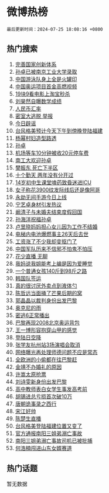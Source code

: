 # 微博热榜

`最后更新时间：2024-07-25 18:08:16 +0800`

## 热门搜索

1. [完善国家创新体系](https://m.weibo.cn/search?containerid=100103type%3D1%26t%3D10%26q%3D%23%E5%AE%8C%E5%96%84%E5%9B%BD%E5%AE%B6%E5%88%9B%E6%96%B0%E4%BD%93%E7%B3%BB%23&stream_entry_id=51&isnewpage=1&extparam=seat%3D1%26q%3D%2523%25E5%25AE%258C%25E5%2596%2584%25E5%259B%25BD%25E5%25AE%25B6%25E5%2588%259B%25E6%2596%25B0%25E4%25BD%2593%25E7%25B3%25BB%2523%26filter_type%3Drealtimehot%26dgr%3D0%26pos%3D0%26stream_entry_id%3D51%26c_type%3D51%26cate%3D10103%26display_time%3D1721902094%26pre_seqid%3D1721902094957016062159)
1. [孙卓已被南京工业大学录取](https://m.weibo.cn/search?containerid=100103type%3D1%26t%3D10%26q%3D%23%E5%AD%99%E5%8D%93%E5%B7%B2%E8%A2%AB%E5%8D%97%E4%BA%AC%E5%B7%A5%E4%B8%9A%E5%A4%A7%E5%AD%A6%E5%BD%95%E5%8F%96%23&stream_entry_id=31&isnewpage=1&extparam=seat%3D1%26flag%3D2%26filter_type%3Drealtimehot%26c_type%3D31%26lcate%3D5001%26band_rank%3D1%26realpos%3D1%26dgr%3D0%26pos%3D0%26stream_entry_id%3D31%26cate%3D5001%26q%3D%2523%25E5%25AD%2599%25E5%258D%2593%25E5%25B7%25B2%25E8%25A2%25AB%25E5%258D%2597%25E4%25BA%25AC%25E5%25B7%25A5%25E4%25B8%259A%25E5%25A4%25A7%25E5%25AD%25A6%25E5%25BD%2595%25E5%258F%2596%2523%26display_time%3D1721902094%26pre_seqid%3D1721902094957016062159)
1. [中国游泳队身上全是火罐印](https://m.weibo.cn/search?containerid=100103type%3D1%26t%3D10%26q%3D%23%E4%B8%AD%E5%9B%BD%E6%B8%B8%E6%B3%B3%E9%98%9F%E8%BA%AB%E4%B8%8A%E5%85%A8%E6%98%AF%E7%81%AB%E7%BD%90%E5%8D%B0%23&stream_entry_id=31&isnewpage=1&extparam=seat%3D1%26flag%3D0%26filter_type%3Drealtimehot%26c_type%3D31%26lcate%3D5001%26band_rank%3D2%26realpos%3D2%26dgr%3D0%26pos%3D1%26stream_entry_id%3D31%26cate%3D5001%26q%3D%2523%25E4%25B8%25AD%25E5%259B%25BD%25E6%25B8%25B8%25E6%25B3%25B3%25E9%2598%259F%25E8%25BA%25AB%25E4%25B8%258A%25E5%2585%25A8%25E6%2598%25AF%25E7%2581%25AB%25E7%25BD%2590%25E5%258D%25B0%2523%26display_time%3D1721902094%26pre_seqid%3D1721902094957016062159)
1. [中国奥运项目首金高燃视频](https://m.weibo.cn/search?containerid=100103type%3D1%26t%3D10%26q%3D%23%E4%B8%AD%E5%9B%BD%E5%A5%A5%E8%BF%90%E9%A1%B9%E7%9B%AE%E9%A6%96%E9%87%91%E9%AB%98%E7%87%83%E8%A7%86%E9%A2%91%23&stream_entry_id=31&isnewpage=1&extparam=seat%3D1%26flag%3D1%26filter_type%3Drealtimehot%26c_type%3D31%26lcate%3D5001%26band_rank%3D3%26realpos%3D3%26dgr%3D0%26pos%3D2%26stream_entry_id%3D31%26cate%3D5001%26q%3D%2523%25E4%25B8%25AD%25E5%259B%25BD%25E5%25A5%25A5%25E8%25BF%2590%25E9%25A1%25B9%25E7%259B%25AE%25E9%25A6%2596%25E9%2587%2591%25E9%25AB%2598%25E7%2587%2583%25E8%25A7%2586%25E9%25A2%2591%2523%26display_time%3D1721902094%26pre_seqid%3D1721902094957016062159)
1. [19块9看电影上淘宝秒杀](https://m.weibo.cn/search?containerid=100103type%3D1%26t%3D10%26q%3D%2319%E5%9D%979%E7%9C%8B%E7%94%B5%E5%BD%B1%E4%B8%8A%E6%B7%98%E5%AE%9D%E7%A7%92%E6%9D%80%23&stream_entry_id=31&isnewpage=1&extparam=seat%3D1%26topic_ad%3D1%26filter_type%3Drealtimehot%26c_type%3D31%26adid%3D247021%26lcate%3D5001%26q%3D%252319%25E5%259D%25979%25E7%259C%258B%25E7%2594%25B5%25E5%25BD%25B1%25E4%25B8%258A%25E6%25B7%2598%25E5%25AE%259D%25E7%25A7%2592%25E6%259D%2580%2523%26pos%3D3%26dgr%3D0%26is_ad_pos%3D1%26stream_entry_id%3D31%26cate%3D5001%26band_rank%3D4%26display_time%3D1721902094%26pre_seqid%3D1721902094957016062159)
1. [刘昊然自曝数学成绩](https://m.weibo.cn/search?containerid=100103type%3D1%26t%3D10%26q%3D%23%E5%88%98%E6%98%8A%E7%84%B6%E8%87%AA%E6%9B%9D%E6%95%B0%E5%AD%A6%E6%88%90%E7%BB%A9%23&stream_entry_id=31&isnewpage=1&extparam=seat%3D1%26flag%3D1%26filter_type%3Drealtimehot%26c_type%3D31%26lcate%3D5001%26band_rank%3D4%26realpos%3D4%26dgr%3D0%26pos%3D4%26stream_entry_id%3D31%26cate%3D5001%26q%3D%2523%25E5%2588%2598%25E6%2598%258A%25E7%2584%25B6%25E8%2587%25AA%25E6%259B%259D%25E6%2595%25B0%25E5%25AD%25A6%25E6%2588%2590%25E7%25BB%25A9%2523%26display_time%3D1721902094%26pre_seqid%3D1721902094957016062159)
1. [人民币汇率](https://m.weibo.cn/search?containerid=100103type%3D1%26t%3D10%26q%3D%E4%BA%BA%E6%B0%91%E5%B8%81%E6%B1%87%E7%8E%87&stream_entry_id=31&isnewpage=1&extparam=seat%3D1%26flag%3D1%26filter_type%3Drealtimehot%26c_type%3D31%26lcate%3D5001%26band_rank%3D5%26realpos%3D5%26dgr%3D0%26pos%3D5%26stream_entry_id%3D31%26cate%3D5001%26q%3D%25E4%25BA%25BA%25E6%25B0%2591%25E5%25B8%2581%25E6%25B1%2587%25E7%258E%2587%26display_time%3D1721902094%26pre_seqid%3D1721902094957016062159)
1. [密室大逃脱 举报](https://m.weibo.cn/search?containerid=100103type%3D1%26t%3D10%26q%3D%E5%AF%86%E5%AE%A4%E5%A4%A7%E9%80%83%E8%84%B1+%E4%B8%BE%E6%8A%A5&stream_entry_id=31&isnewpage=1&extparam=seat%3D1%26flag%3D2%26filter_type%3Drealtimehot%26c_type%3D31%26lcate%3D5001%26band_rank%3D6%26realpos%3D6%26dgr%3D0%26pos%3D6%26stream_entry_id%3D31%26cate%3D5001%26q%3D%25E5%25AF%2586%25E5%25AE%25A4%25E5%25A4%25A7%25E9%2580%2583%25E8%2584%25B1%2520%25E4%25B8%25BE%25E6%258A%25A5%26display_time%3D1721902094%26pre_seqid%3D1721902094957016062159)
1. [今日辟谣](https://m.weibo.cn/search?containerid=100103type%3D1%26t%3D10%26q%3D%23%E4%BB%8A%E6%97%A5%E8%BE%9F%E8%B0%A3%23&stream_entry_id=31&isnewpage=1&extparam=seat%3D1%26filter_type%3Drealtimehot%26c_type%3D31%26adid%3D246707%26lcate%3D5001%26cate%3D5001%26pos%3D7%26dgr%3D0%26is_ad_pos%3D1%26stream_entry_id%3D31%26q%3D%2523%25E4%25BB%258A%25E6%2597%25A5%25E8%25BE%259F%25E8%25B0%25A3%2523%26band_rank%3D7%26display_time%3D1721902094%26pre_seqid%3D1721902094957016062159)
1. [台风格美预计今天下午到傍晚登陆福建](https://m.weibo.cn/search?containerid=100103type%3D1%26t%3D10%26q%3D%23%E5%8F%B0%E9%A3%8E%E6%A0%BC%E7%BE%8E%E9%A2%84%E8%AE%A1%E4%BB%8A%E5%A4%A9%E4%B8%8B%E5%8D%88%E5%88%B0%E5%82%8D%E6%99%9A%E7%99%BB%E9%99%86%E7%A6%8F%E5%BB%BA%23&stream_entry_id=31&isnewpage=1&extparam=seat%3D1%26flag%3D0%26filter_type%3Drealtimehot%26c_type%3D31%26lcate%3D5001%26band_rank%3D7%26realpos%3D7%26dgr%3D0%26pos%3D8%26stream_entry_id%3D31%26cate%3D5001%26q%3D%2523%25E5%258F%25B0%25E9%25A3%258E%25E6%25A0%25BC%25E7%25BE%258E%25E9%25A2%2584%25E8%25AE%25A1%25E4%25BB%258A%25E5%25A4%25A9%25E4%25B8%258B%25E5%258D%2588%25E5%2588%25B0%25E5%2582%258D%25E6%2599%259A%25E7%2599%25BB%25E9%2599%2586%25E7%25A6%258F%25E5%25BB%25BA%2523%26display_time%3D1721902094%26pre_seqid%3D1721902094957016062159)
1. [杨幂村妇造型路透](https://m.weibo.cn/search?containerid=100103type%3D1%26t%3D10%26q%3D%23%E6%9D%A8%E5%B9%82%E6%9D%91%E5%A6%87%E9%80%A0%E5%9E%8B%E8%B7%AF%E9%80%8F%23&stream_entry_id=31&isnewpage=1&extparam=seat%3D1%26flag%3D2%26filter_type%3Drealtimehot%26c_type%3D31%26lcate%3D5001%26band_rank%3D8%26realpos%3D8%26dgr%3D0%26pos%3D9%26stream_entry_id%3D31%26cate%3D5001%26q%3D%2523%25E6%259D%25A8%25E5%25B9%2582%25E6%259D%2591%25E5%25A6%2587%25E9%2580%25A0%25E5%259E%258B%25E8%25B7%25AF%25E9%2580%258F%2523%26display_time%3D1721902094%26pre_seqid%3D1721902094957016062159)
1. [孙卓](https://m.weibo.cn/search?containerid=100103type%3D1%26t%3D10%26q%3D%E5%AD%99%E5%8D%93&stream_entry_id=31&isnewpage=1&extparam=seat%3D1%26flag%3D1%26filter_type%3Drealtimehot%26c_type%3D31%26lcate%3D5001%26band_rank%3D9%26realpos%3D9%26dgr%3D0%26pos%3D10%26stream_entry_id%3D31%26cate%3D5001%26q%3D%25E5%25AD%2599%25E5%258D%2593%26display_time%3D1721902094%26pre_seqid%3D1721902094957016062159)
1. [机场等车10分钟被收20元停车费](https://m.weibo.cn/search?containerid=100103type%3D1%26t%3D10%26q%3D%23%E6%9C%BA%E5%9C%BA%E7%AD%89%E8%BD%A610%E5%88%86%E9%92%9F%E8%A2%AB%E6%94%B620%E5%85%83%E5%81%9C%E8%BD%A6%E8%B4%B9%23&stream_entry_id=31&isnewpage=1&extparam=seat%3D1%26flag%3D1%26filter_type%3Drealtimehot%26c_type%3D31%26lcate%3D5001%26band_rank%3D10%26realpos%3D10%26dgr%3D0%26pos%3D11%26stream_entry_id%3D31%26cate%3D5001%26q%3D%2523%25E6%259C%25BA%25E5%259C%25BA%25E7%25AD%2589%25E8%25BD%25A610%25E5%2588%2586%25E9%2592%259F%25E8%25A2%25AB%25E6%2594%25B620%25E5%2585%2583%25E5%2581%259C%25E8%25BD%25A6%25E8%25B4%25B9%2523%26display_time%3D1721902094%26pre_seqid%3D1721902094957016062159)
1. [南工大欢迎孙卓](https://m.weibo.cn/search?containerid=100103type%3D1%26t%3D10%26q%3D%23%E5%8D%97%E5%B7%A5%E5%A4%A7%E6%AC%A2%E8%BF%8E%E5%AD%99%E5%8D%93%23&stream_entry_id=31&isnewpage=1&extparam=seat%3D1%26flag%3D1%26filter_type%3Drealtimehot%26c_type%3D31%26lcate%3D5001%26band_rank%3D11%26realpos%3D11%26dgr%3D0%26pos%3D12%26stream_entry_id%3D31%26cate%3D5001%26q%3D%2523%25E5%258D%2597%25E5%25B7%25A5%25E5%25A4%25A7%25E6%25AC%25A2%25E8%25BF%258E%25E5%25AD%2599%25E5%258D%2593%2523%26display_time%3D1721902094%26pre_seqid%3D1721902094957016062159)
1. [樊振东 死亡下半区](https://m.weibo.cn/search?containerid=100103type%3D1%26t%3D10%26q%3D%E6%A8%8A%E6%8C%AF%E4%B8%9C+%E6%AD%BB%E4%BA%A1%E4%B8%8B%E5%8D%8A%E5%8C%BA&stream_entry_id=31&isnewpage=1&extparam=seat%3D1%26flag%3D0%26filter_type%3Drealtimehot%26c_type%3D31%26lcate%3D5001%26band_rank%3D12%26realpos%3D12%26dgr%3D0%26pos%3D13%26stream_entry_id%3D31%26cate%3D5001%26q%3D%25E6%25A8%258A%25E6%258C%25AF%25E4%25B8%259C%2520%25E6%25AD%25BB%25E4%25BA%25A1%25E4%25B8%258B%25E5%258D%258A%25E5%258C%25BA%26display_time%3D1721902094%26pre_seqid%3D1721902094957016062159)
1. [十个勤天 两年没有分开过](https://m.weibo.cn/search?containerid=100103type%3D1%26t%3D10%26q%3D%E5%8D%81%E4%B8%AA%E5%8B%A4%E5%A4%A9+%E4%B8%A4%E5%B9%B4%E6%B2%A1%E6%9C%89%E5%88%86%E5%BC%80%E8%BF%87&stream_entry_id=31&isnewpage=1&extparam=seat%3D1%26flag%3D2%26filter_type%3Drealtimehot%26c_type%3D31%26lcate%3D5001%26band_rank%3D13%26realpos%3D13%26dgr%3D0%26pos%3D14%26stream_entry_id%3D31%26cate%3D5001%26q%3D%25E5%258D%2581%25E4%25B8%25AA%25E5%258B%25A4%25E5%25A4%25A9%2520%25E4%25B8%25A4%25E5%25B9%25B4%25E6%25B2%25A1%25E6%259C%2589%25E5%2588%2586%25E5%25BC%2580%25E8%25BF%2587%26display_time%3D1721902094%26pre_seqid%3D1721902094957016062159)
1. [14岁初中生课堂嗑药致昏迷进ICU](https://m.weibo.cn/search?containerid=100103type%3D1%26t%3D10%26q%3D%2314%E5%B2%81%E5%88%9D%E4%B8%AD%E7%94%9F%E8%AF%BE%E5%A0%82%E5%97%91%E8%8D%AF%E8%87%B4%E6%98%8F%E8%BF%B7%E8%BF%9BICU%23&stream_entry_id=31&isnewpage=1&extparam=seat%3D1%26flag%3D0%26filter_type%3Drealtimehot%26c_type%3D31%26lcate%3D5001%26band_rank%3D14%26realpos%3D14%26dgr%3D0%26pos%3D15%26stream_entry_id%3D31%26cate%3D5001%26q%3D%252314%25E5%25B2%2581%25E5%2588%259D%25E4%25B8%25AD%25E7%2594%259F%25E8%25AF%25BE%25E5%25A0%2582%25E5%2597%2591%25E8%258D%25AF%25E8%2587%25B4%25E6%2598%258F%25E8%25BF%25B7%25E8%25BF%259BICU%2523%26display_time%3D1721902094%26pre_seqid%3D1721902094957016062159)
1. [女子称花3900纹发际线后还是像阿哥](https://m.weibo.cn/search?containerid=100103type%3D1%26t%3D10%26q%3D%23%E5%A5%B3%E5%AD%90%E7%A7%B0%E8%8A%B13900%E7%BA%B9%E5%8F%91%E9%99%85%E7%BA%BF%E5%90%8E%E8%BF%98%E6%98%AF%E5%83%8F%E9%98%BF%E5%93%A5%23&stream_entry_id=31&isnewpage=1&extparam=seat%3D1%26flag%3D0%26filter_type%3Drealtimehot%26c_type%3D31%26lcate%3D5001%26band_rank%3D15%26realpos%3D15%26dgr%3D0%26pos%3D16%26stream_entry_id%3D31%26cate%3D5001%26q%3D%2523%25E5%25A5%25B3%25E5%25AD%2590%25E7%25A7%25B0%25E8%258A%25B13900%25E7%25BA%25B9%25E5%258F%2591%25E9%2599%2585%25E7%25BA%25BF%25E5%2590%258E%25E8%25BF%2598%25E6%2598%25AF%25E5%2583%258F%25E9%2598%25BF%25E5%2593%25A5%2523%26display_time%3D1721902094%26pre_seqid%3D1721902094957016062159)
1. [永劫无间手游今日上线](https://m.weibo.cn/search?containerid=100103type%3D1%26t%3D10%26q%3D%23%E6%B0%B8%E5%8A%AB%E6%97%A0%E9%97%B4%E6%89%8B%E6%B8%B8%E4%BB%8A%E6%97%A5%E4%B8%8A%E7%BA%BF%23&stream_entry_id=31&isnewpage=1&extparam=seat%3D1%26flag%3D0%26filter_type%3Drealtimehot%26c_type%3D31%26adid%3D246762%26lcate%3D5001%26band_rank%3D16%26realpos%3D16%26dgr%3D0%26pos%3D17%26stream_entry_id%3D31%26cate%3D5001%26q%3D%2523%25E6%25B0%25B8%25E5%258A%25AB%25E6%2597%25A0%25E9%2597%25B4%25E6%2589%258B%25E6%25B8%25B8%25E4%25BB%258A%25E6%2597%25A5%25E4%25B8%258A%25E7%25BA%25BF%2523%26display_time%3D1721902094%26pre_seqid%3D1721902094957016062159)
1. [宁艺卓身材引发热议](https://m.weibo.cn/search?containerid=100103type%3D1%26t%3D10%26q%3D%23%E5%AE%81%E8%89%BA%E5%8D%93%E8%BA%AB%E6%9D%90%E5%BC%95%E5%8F%91%E7%83%AD%E8%AE%AE%23&stream_entry_id=31&isnewpage=1&extparam=seat%3D1%26flag%3D0%26filter_type%3Drealtimehot%26c_type%3D31%26lcate%3D5001%26band_rank%3D17%26realpos%3D17%26dgr%3D0%26pos%3D18%26stream_entry_id%3D31%26cate%3D5001%26q%3D%2523%25E5%25AE%2581%25E8%2589%25BA%25E5%258D%2593%25E8%25BA%25AB%25E6%259D%2590%25E5%25BC%2595%25E5%258F%2591%25E7%2583%25AD%25E8%25AE%25AE%2523%26display_time%3D1721902094%26pre_seqid%3D1721902094957016062159)
1. [阚清子与未婚夫结束度假回国](https://m.weibo.cn/search?containerid=100103type%3D1%26t%3D10%26q%3D%23%E9%98%9A%E6%B8%85%E5%AD%90%E4%B8%8E%E6%9C%AA%E5%A9%9A%E5%A4%AB%E7%BB%93%E6%9D%9F%E5%BA%A6%E5%81%87%E5%9B%9E%E5%9B%BD%23&stream_entry_id=31&isnewpage=1&extparam=seat%3D1%26flag%3D2%26filter_type%3Drealtimehot%26c_type%3D31%26lcate%3D5001%26band_rank%3D18%26realpos%3D18%26dgr%3D0%26pos%3D19%26stream_entry_id%3D31%26cate%3D5001%26q%3D%2523%25E9%2598%259A%25E6%25B8%2585%25E5%25AD%2590%25E4%25B8%258E%25E6%259C%25AA%25E5%25A9%259A%25E5%25A4%25AB%25E7%25BB%2593%25E6%259D%259F%25E5%25BA%25A6%25E5%2581%2587%25E5%259B%259E%25E5%259B%25BD%2523%26display_time%3D1721902094%26pre_seqid%3D1721902094957016062159)
1. [孙海洋祝福孙卓](https://m.weibo.cn/search?containerid=100103type%3D1%26t%3D10%26q%3D%23%E5%AD%99%E6%B5%B7%E6%B4%8B%E7%A5%9D%E7%A6%8F%E5%AD%99%E5%8D%93%23&stream_entry_id=31&isnewpage=1&extparam=seat%3D1%26flag%3D0%26filter_type%3Drealtimehot%26c_type%3D31%26lcate%3D5001%26band_rank%3D19%26realpos%3D19%26dgr%3D0%26pos%3D20%26stream_entry_id%3D31%26cate%3D5001%26q%3D%2523%25E5%25AD%2599%25E6%25B5%25B7%25E6%25B4%258B%25E7%25A5%259D%25E7%25A6%258F%25E5%25AD%2599%25E5%258D%2593%2523%26display_time%3D1721902094%26pre_seqid%3D1721902094957016062159)
1. [卢昱晓妈妈担心女儿因为工作不结婚](https://m.weibo.cn/search?containerid=100103type%3D1%26t%3D10%26q%3D%23%E5%8D%A2%E6%98%B1%E6%99%93%E5%A6%88%E5%A6%88%E6%8B%85%E5%BF%83%E5%A5%B3%E5%84%BF%E5%9B%A0%E4%B8%BA%E5%B7%A5%E4%BD%9C%E4%B8%8D%E7%BB%93%E5%A9%9A%23&stream_entry_id=31&isnewpage=1&extparam=seat%3D1%26flag%3D1%26filter_type%3Drealtimehot%26c_type%3D31%26lcate%3D5001%26band_rank%3D20%26realpos%3D20%26dgr%3D0%26pos%3D21%26stream_entry_id%3D31%26cate%3D5001%26q%3D%2523%25E5%258D%25A2%25E6%2598%25B1%25E6%2599%2593%25E5%25A6%2588%25E5%25A6%2588%25E6%258B%2585%25E5%25BF%2583%25E5%25A5%25B3%25E5%2584%25BF%25E5%259B%25A0%25E4%25B8%25BA%25E5%25B7%25A5%25E4%25BD%259C%25E4%25B8%258D%25E7%25BB%2593%25E5%25A9%259A%2523%26display_time%3D1721902094%26pre_seqid%3D1721902094957016062159)
1. [电梯内电池爆燃事主26天后去世](https://m.weibo.cn/search?containerid=100103type%3D1%26t%3D10%26q%3D%23%E7%94%B5%E6%A2%AF%E5%86%85%E7%94%B5%E6%B1%A0%E7%88%86%E7%87%83%E4%BA%8B%E4%B8%BB26%E5%A4%A9%E5%90%8E%E5%8E%BB%E4%B8%96%23&stream_entry_id=31&isnewpage=1&extparam=seat%3D1%26flag%3D0%26filter_type%3Drealtimehot%26c_type%3D31%26lcate%3D5001%26band_rank%3D21%26realpos%3D21%26dgr%3D0%26pos%3D22%26stream_entry_id%3D31%26cate%3D5001%26q%3D%2523%25E7%2594%25B5%25E6%25A2%25AF%25E5%2586%2585%25E7%2594%25B5%25E6%25B1%25A0%25E7%2588%2586%25E7%2587%2583%25E4%25BA%258B%25E4%25B8%25BB26%25E5%25A4%25A9%25E5%2590%258E%25E5%258E%25BB%25E4%25B8%2596%2523%26display_time%3D1721902094%26pre_seqid%3D1721902094957016062159)
1. [工资涨了不少我却变抠门了](https://m.weibo.cn/search?containerid=100103type%3D1%26t%3D10%26q%3D%23%E5%B7%A5%E8%B5%84%E6%B6%A8%E4%BA%86%E4%B8%8D%E5%B0%91%E6%88%91%E5%8D%B4%E5%8F%98%E6%8A%A0%E9%97%A8%E4%BA%86%23&stream_entry_id=31&isnewpage=1&extparam=seat%3D1%26flag%3D1%26filter_type%3Drealtimehot%26c_type%3D31%26lcate%3D5001%26band_rank%3D22%26realpos%3D22%26dgr%3D0%26pos%3D23%26stream_entry_id%3D31%26cate%3D5001%26q%3D%2523%25E5%25B7%25A5%25E8%25B5%2584%25E6%25B6%25A8%25E4%25BA%2586%25E4%25B8%258D%25E5%25B0%2591%25E6%2588%2591%25E5%258D%25B4%25E5%258F%2598%25E6%258A%25A0%25E9%2597%25A8%25E4%25BA%2586%2523%26display_time%3D1721902094%26pre_seqid%3D1721902094957016062159)
1. [中国军队历来不信邪不怕鬼不怕压](https://m.weibo.cn/search?containerid=100103type%3D1%26t%3D10%26q%3D%23%E4%B8%AD%E5%9B%BD%E5%86%9B%E9%98%9F%E5%8E%86%E6%9D%A5%E4%B8%8D%E4%BF%A1%E9%82%AA%E4%B8%8D%E6%80%95%E9%AC%BC%E4%B8%8D%E6%80%95%E5%8E%8B%23&stream_entry_id=31&isnewpage=1&extparam=seat%3D1%26flag%3D0%26filter_type%3Drealtimehot%26c_type%3D31%26lcate%3D5001%26band_rank%3D23%26realpos%3D23%26dgr%3D0%26pos%3D24%26stream_entry_id%3D31%26cate%3D5001%26q%3D%2523%25E4%25B8%25AD%25E5%259B%25BD%25E5%2586%259B%25E9%2598%259F%25E5%258E%2586%25E6%259D%25A5%25E4%25B8%258D%25E4%25BF%25A1%25E9%2582%25AA%25E4%25B8%258D%25E6%2580%2595%25E9%25AC%25BC%25E4%25B8%258D%25E6%2580%2595%25E5%258E%258B%2523%26display_time%3D1721902094%26pre_seqid%3D1721902094957016062159)
1. [花少直播 无聊](https://m.weibo.cn/search?containerid=100103type%3D1%26t%3D10%26q%3D%E8%8A%B1%E5%B0%91%E7%9B%B4%E6%92%AD+%E6%97%A0%E8%81%8A&stream_entry_id=31&isnewpage=1&extparam=seat%3D1%26flag%3D0%26filter_type%3Drealtimehot%26c_type%3D31%26lcate%3D5001%26band_rank%3D24%26realpos%3D24%26dgr%3D0%26pos%3D25%26stream_entry_id%3D31%26cate%3D5001%26q%3D%25E8%258A%25B1%25E5%25B0%2591%25E7%259B%25B4%25E6%2592%25AD%2520%25E6%2597%25A0%25E8%2581%258A%26display_time%3D1721902094%26pre_seqid%3D1721902094957016062159)
1. [我妈说我姐能考上编是因为爱睡觉](https://m.weibo.cn/search?containerid=100103type%3D1%26t%3D10%26q%3D%23%E6%88%91%E5%A6%88%E8%AF%B4%E6%88%91%E5%A7%90%E8%83%BD%E8%80%83%E4%B8%8A%E7%BC%96%E6%98%AF%E5%9B%A0%E4%B8%BA%E7%88%B1%E7%9D%A1%E8%A7%89%23&stream_entry_id=31&isnewpage=1&extparam=seat%3D1%26flag%3D1%26filter_type%3Drealtimehot%26c_type%3D31%26lcate%3D5001%26band_rank%3D25%26realpos%3D25%26dgr%3D0%26pos%3D26%26stream_entry_id%3D31%26cate%3D5001%26q%3D%2523%25E6%2588%2591%25E5%25A6%2588%25E8%25AF%25B4%25E6%2588%2591%25E5%25A7%2590%25E8%2583%25BD%25E8%2580%2583%25E4%25B8%258A%25E7%25BC%2596%25E6%2598%25AF%25E5%259B%25A0%25E4%25B8%25BA%25E7%2588%25B1%25E7%259D%25A1%25E8%25A7%2589%2523%26display_time%3D1721902094%26pre_seqid%3D1721902094957016062159)
1. [一个普通女孩140斤到98斤之路](https://m.weibo.cn/search?containerid=100103type%3D1%26t%3D10%26q%3D%23%E4%B8%80%E4%B8%AA%E6%99%AE%E9%80%9A%E5%A5%B3%E5%AD%A9140%E6%96%A4%E5%88%B098%E6%96%A4%E4%B9%8B%E8%B7%AF%23&stream_entry_id=31&isnewpage=1&extparam=seat%3D1%26flag%3D0%26filter_type%3Drealtimehot%26c_type%3D31%26lcate%3D5001%26band_rank%3D26%26realpos%3D26%26dgr%3D0%26pos%3D27%26stream_entry_id%3D31%26cate%3D5001%26q%3D%2523%25E4%25B8%2580%25E4%25B8%25AA%25E6%2599%25AE%25E9%2580%259A%25E5%25A5%25B3%25E5%25AD%25A9140%25E6%2596%25A4%25E5%2588%25B098%25E6%2596%25A4%25E4%25B9%258B%25E8%25B7%25AF%2523%26display_time%3D1721902094%26pre_seqid%3D1721902094957016062159)
1. [韩国队签运](https://m.weibo.cn/search?containerid=100103type%3D1%26t%3D10%26q%3D%E9%9F%A9%E5%9B%BD%E9%98%9F%E7%AD%BE%E8%BF%90&stream_entry_id=31&isnewpage=1&extparam=seat%3D1%26flag%3D0%26filter_type%3Drealtimehot%26c_type%3D31%26lcate%3D5001%26band_rank%3D27%26realpos%3D27%26dgr%3D0%26pos%3D28%26stream_entry_id%3D31%26cate%3D5001%26q%3D%25E9%259F%25A9%25E5%259B%25BD%25E9%2598%259F%25E7%25AD%25BE%25E8%25BF%2590%26display_time%3D1721902094%26pre_seqid%3D1721902094957016062159)
1. [真的很讨厌外卖点到液体勺](https://m.weibo.cn/search?containerid=100103type%3D1%26t%3D10%26q%3D%23%E7%9C%9F%E7%9A%84%E5%BE%88%E8%AE%A8%E5%8E%8C%E5%A4%96%E5%8D%96%E7%82%B9%E5%88%B0%E6%B6%B2%E4%BD%93%E5%8B%BA%23&stream_entry_id=31&isnewpage=1&extparam=seat%3D1%26flag%3D1%26filter_type%3Drealtimehot%26c_type%3D31%26lcate%3D5001%26band_rank%3D28%26realpos%3D28%26dgr%3D0%26pos%3D29%26stream_entry_id%3D31%26cate%3D5001%26q%3D%2523%25E7%259C%259F%25E7%259A%2584%25E5%25BE%2588%25E8%25AE%25A8%25E5%258E%258C%25E5%25A4%2596%25E5%258D%2596%25E7%2582%25B9%25E5%2588%25B0%25E6%25B6%25B2%25E4%25BD%2593%25E5%258B%25BA%2523%26display_time%3D1721902094%26pre_seqid%3D1721902094957016062159)
1. [陈哲远当面捅了芒果后期的窝](https://m.weibo.cn/search?containerid=100103type%3D1%26t%3D10%26q%3D%23%E9%99%88%E5%93%B2%E8%BF%9C%E5%BD%93%E9%9D%A2%E6%8D%85%E4%BA%86%E8%8A%92%E6%9E%9C%E5%90%8E%E6%9C%9F%E7%9A%84%E7%AA%9D%23&stream_entry_id=31&isnewpage=1&extparam=seat%3D1%26flag%3D0%26filter_type%3Drealtimehot%26c_type%3D31%26lcate%3D5001%26band_rank%3D29%26realpos%3D29%26dgr%3D0%26pos%3D30%26stream_entry_id%3D31%26cate%3D5001%26q%3D%2523%25E9%2599%2588%25E5%2593%25B2%25E8%25BF%259C%25E5%25BD%2593%25E9%259D%25A2%25E6%258D%2585%25E4%25BA%2586%25E8%258A%2592%25E6%259E%259C%25E5%2590%258E%25E6%259C%259F%25E7%259A%2584%25E7%25AA%259D%2523%26display_time%3D1721902094%26pre_seqid%3D1721902094957016062159)
1. [郭晶晶以裁判身份出发巴黎](https://m.weibo.cn/search?containerid=100103type%3D1%26t%3D10%26q%3D%23%E9%83%AD%E6%99%B6%E6%99%B6%E4%BB%A5%E8%A3%81%E5%88%A4%E8%BA%AB%E4%BB%BD%E5%87%BA%E5%8F%91%E5%B7%B4%E9%BB%8E%23&stream_entry_id=31&isnewpage=1&extparam=seat%3D1%26flag%3D1%26filter_type%3Drealtimehot%26c_type%3D31%26lcate%3D5001%26band_rank%3D30%26realpos%3D30%26dgr%3D0%26pos%3D31%26stream_entry_id%3D31%26cate%3D5001%26q%3D%2523%25E9%2583%25AD%25E6%2599%25B6%25E6%2599%25B6%25E4%25BB%25A5%25E8%25A3%2581%25E5%2588%25A4%25E8%25BA%25AB%25E4%25BB%25BD%25E5%2587%25BA%25E5%258F%2591%25E5%25B7%25B4%25E9%25BB%258E%2523%26display_time%3D1721902094%26pre_seqid%3D1721902094957016062159)
1. [奥克尼的雨](https://m.weibo.cn/search?containerid=100103type%3D1%26t%3D10%26q%3D%E5%A5%A5%E5%85%8B%E5%B0%BC%E7%9A%84%E9%9B%A8&stream_entry_id=31&isnewpage=1&extparam=seat%3D1%26flag%3D1%26filter_type%3Drealtimehot%26c_type%3D31%26lcate%3D5001%26band_rank%3D31%26realpos%3D31%26dgr%3D0%26pos%3D32%26stream_entry_id%3D31%26cate%3D5001%26q%3D%25E5%25A5%25A5%25E5%2585%258B%25E5%25B0%25BC%25E7%259A%2584%25E9%259B%25A8%26display_time%3D1721902094%26pre_seqid%3D1721902094957016062159)
1. [密逃6正常播出](https://m.weibo.cn/search?containerid=100103type%3D1%26t%3D10%26q%3D%23%E5%AF%86%E9%80%836%E6%AD%A3%E5%B8%B8%E6%92%AD%E5%87%BA%23&stream_entry_id=31&isnewpage=1&extparam=seat%3D1%26flag%3D1%26filter_type%3Drealtimehot%26c_type%3D31%26lcate%3D5001%26band_rank%3D32%26realpos%3D32%26dgr%3D0%26pos%3D33%26stream_entry_id%3D31%26cate%3D5001%26q%3D%2523%25E5%25AF%2586%25E9%2580%25836%25E6%25AD%25A3%25E5%25B8%25B8%25E6%2592%25AD%25E5%2587%25BA%2523%26display_time%3D1721902094%26pre_seqid%3D1721902094957016062159)
1. [巴黎再现2008北京奥运背包](https://m.weibo.cn/search?containerid=100103type%3D1%26t%3D10%26q%3D%23%E5%B7%B4%E9%BB%8E%E5%86%8D%E7%8E%B02008%E5%8C%97%E4%BA%AC%E5%A5%A5%E8%BF%90%E8%83%8C%E5%8C%85%23&stream_entry_id=31&isnewpage=1&extparam=seat%3D1%26flag%3D32768%26filter_type%3Drealtimehot%26c_type%3D31%26lcate%3D5001%26band_rank%3D33%26realpos%3D33%26dgr%3D0%26pos%3D34%26stream_entry_id%3D31%26cate%3D5001%26q%3D%2523%25E5%25B7%25B4%25E9%25BB%258E%25E5%2586%258D%25E7%258E%25B02008%25E5%258C%2597%25E4%25BA%25AC%25E5%25A5%25A5%25E8%25BF%2590%25E8%2583%258C%25E5%258C%2585%2523%26display_time%3D1721902094%26pre_seqid%3D1721902094957016062159)
1. [王一博形容抱穿山甲的感觉](https://m.weibo.cn/search?containerid=100103type%3D1%26t%3D10%26q%3D%23%E7%8E%8B%E4%B8%80%E5%8D%9A%E5%BD%A2%E5%AE%B9%E6%8A%B1%E7%A9%BF%E5%B1%B1%E7%94%B2%E7%9A%84%E6%84%9F%E8%A7%89%23&stream_entry_id=31&isnewpage=1&extparam=seat%3D1%26flag%3D1%26filter_type%3Drealtimehot%26c_type%3D31%26lcate%3D5001%26band_rank%3D34%26realpos%3D34%26dgr%3D0%26pos%3D35%26stream_entry_id%3D31%26cate%3D5001%26q%3D%2523%25E7%258E%258B%25E4%25B8%2580%25E5%258D%259A%25E5%25BD%25A2%25E5%25AE%25B9%25E6%258A%25B1%25E7%25A9%25BF%25E5%25B1%25B1%25E7%2594%25B2%25E7%259A%2584%25E6%2584%259F%25E8%25A7%2589%2523%26display_time%3D1721902094%26pre_seqid%3D1721902094957016062159)
1. [登陆日空降](https://m.weibo.cn/search?containerid=100103type%3D1%26t%3D10%26q%3D%E7%99%BB%E9%99%86%E6%97%A5%E7%A9%BA%E9%99%8D&stream_entry_id=31&isnewpage=1&extparam=seat%3D1%26flag%3D1%26filter_type%3Drealtimehot%26c_type%3D31%26lcate%3D5001%26band_rank%3D35%26realpos%3D35%26dgr%3D0%26pos%3D36%26stream_entry_id%3D31%26cate%3D5001%26q%3D%25E7%2599%25BB%25E9%2599%2586%25E6%2597%25A5%25E7%25A9%25BA%25E9%2599%258D%26display_time%3D1721902094%26pre_seqid%3D1721902094957016062159)
1. [张学友杭州站3场演唱会取消](https://m.weibo.cn/search?containerid=100103type%3D1%26t%3D10%26q%3D%23%E5%BC%A0%E5%AD%A6%E5%8F%8B%E6%9D%AD%E5%B7%9E%E7%AB%993%E5%9C%BA%E6%BC%94%E5%94%B1%E4%BC%9A%E5%8F%96%E6%B6%88%23&stream_entry_id=31&isnewpage=1&extparam=seat%3D1%26flag%3D1%26filter_type%3Drealtimehot%26c_type%3D31%26lcate%3D5001%26band_rank%3D36%26realpos%3D36%26dgr%3D0%26pos%3D37%26stream_entry_id%3D31%26cate%3D5001%26q%3D%2523%25E5%25BC%25A0%25E5%25AD%25A6%25E5%258F%258B%25E6%259D%25AD%25E5%25B7%259E%25E7%25AB%25993%25E5%259C%25BA%25E6%25BC%2594%25E5%2594%25B1%25E4%25BC%259A%25E5%258F%2596%25E6%25B6%2588%2523%26display_time%3D1721902094%26pre_seqid%3D1721902094957016062159)
1. [网络曝光再处理师德问题不应是常态](https://m.weibo.cn/search?containerid=100103type%3D1%26t%3D10%26q%3D%23%E7%BD%91%E7%BB%9C%E6%9B%9D%E5%85%89%E5%86%8D%E5%A4%84%E7%90%86%E5%B8%88%E5%BE%B7%E9%97%AE%E9%A2%98%E4%B8%8D%E5%BA%94%E6%98%AF%E5%B8%B8%E6%80%81%23&stream_entry_id=31&isnewpage=1&extparam=seat%3D1%26flag%3D1%26filter_type%3Drealtimehot%26c_type%3D31%26lcate%3D5001%26band_rank%3D37%26realpos%3D37%26dgr%3D0%26pos%3D38%26stream_entry_id%3D31%26cate%3D5001%26q%3D%2523%25E7%25BD%2591%25E7%25BB%259C%25E6%259B%259D%25E5%2585%2589%25E5%2586%258D%25E5%25A4%2584%25E7%2590%2586%25E5%25B8%2588%25E5%25BE%25B7%25E9%2597%25AE%25E9%25A2%2598%25E4%25B8%258D%25E5%25BA%2594%25E6%2598%25AF%25E5%25B8%25B8%25E6%2580%2581%2523%26display_time%3D1721902094%26pre_seqid%3D1721902094957016062159)
1. [全欧洲的小偷都在往巴黎赶](https://m.weibo.cn/search?containerid=100103type%3D1%26t%3D10%26q%3D%23%E5%85%A8%E6%AC%A7%E6%B4%B2%E7%9A%84%E5%B0%8F%E5%81%B7%E9%83%BD%E5%9C%A8%E5%BE%80%E5%B7%B4%E9%BB%8E%E8%B5%B6%23&stream_entry_id=31&isnewpage=1&extparam=seat%3D1%26flag%3D0%26filter_type%3Drealtimehot%26c_type%3D31%26lcate%3D5001%26band_rank%3D38%26realpos%3D38%26dgr%3D0%26pos%3D39%26stream_entry_id%3D31%26cate%3D5001%26q%3D%2523%25E5%2585%25A8%25E6%25AC%25A7%25E6%25B4%25B2%25E7%259A%2584%25E5%25B0%258F%25E5%2581%25B7%25E9%2583%25BD%25E5%259C%25A8%25E5%25BE%2580%25E5%25B7%25B4%25E9%25BB%258E%25E8%25B5%25B6%2523%26display_time%3D1721902094%26pre_seqid%3D1721902094957016062159)
1. [金靖不办婚礼的原因](https://m.weibo.cn/search?containerid=100103type%3D1%26t%3D10%26q%3D%23%E9%87%91%E9%9D%96%E4%B8%8D%E5%8A%9E%E5%A9%9A%E7%A4%BC%E7%9A%84%E5%8E%9F%E5%9B%A0%23&stream_entry_id=31&isnewpage=1&extparam=seat%3D1%26flag%3D0%26filter_type%3Drealtimehot%26c_type%3D31%26lcate%3D5001%26band_rank%3D39%26realpos%3D39%26dgr%3D0%26pos%3D40%26stream_entry_id%3D31%26cate%3D5001%26q%3D%2523%25E9%2587%2591%25E9%259D%2596%25E4%25B8%258D%25E5%258A%259E%25E5%25A9%259A%25E7%25A4%25BC%25E7%259A%2584%25E5%258E%259F%25E5%259B%25A0%2523%26display_time%3D1721902094%26pre_seqid%3D1721902094957016062159)
1. [许嵩太原抢票](https://m.weibo.cn/search?containerid=100103type%3D1%26t%3D10%26q%3D%E8%AE%B8%E5%B5%A9%E5%A4%AA%E5%8E%9F%E6%8A%A2%E7%A5%A8&stream_entry_id=31&isnewpage=1&extparam=seat%3D1%26flag%3D1%26filter_type%3Drealtimehot%26c_type%3D31%26lcate%3D5001%26band_rank%3D40%26realpos%3D40%26dgr%3D0%26pos%3D41%26stream_entry_id%3D31%26cate%3D5001%26q%3D%25E8%25AE%25B8%25E5%25B5%25A9%25E5%25A4%25AA%25E5%258E%259F%25E6%258A%25A2%25E7%25A5%25A8%26display_time%3D1721902094%26pre_seqid%3D1721902094957016062159)
1. [刘诗雯新身份出发巴黎](https://m.weibo.cn/search?containerid=100103type%3D1%26t%3D10%26q%3D%23%E5%88%98%E8%AF%97%E9%9B%AF%E6%96%B0%E8%BA%AB%E4%BB%BD%E5%87%BA%E5%8F%91%E5%B7%B4%E9%BB%8E%23&stream_entry_id=31&isnewpage=1&extparam=seat%3D1%26flag%3D1%26filter_type%3Drealtimehot%26c_type%3D31%26lcate%3D5001%26band_rank%3D41%26realpos%3D41%26dgr%3D0%26pos%3D42%26stream_entry_id%3D31%26cate%3D5001%26q%3D%2523%25E5%2588%2598%25E8%25AF%2597%25E9%259B%25AF%25E6%2596%25B0%25E8%25BA%25AB%25E4%25BB%25BD%25E5%2587%25BA%25E5%258F%2591%25E5%25B7%25B4%25E9%25BB%258E%2523%26display_time%3D1721902094%26pre_seqid%3D1721902094957016062159)
1. [高中教师表白女学生事发高考前](https://m.weibo.cn/search?containerid=100103type%3D1%26t%3D10%26q%3D%23%E9%AB%98%E4%B8%AD%E6%95%99%E5%B8%88%E8%A1%A8%E7%99%BD%E5%A5%B3%E5%AD%A6%E7%94%9F%E4%BA%8B%E5%8F%91%E9%AB%98%E8%80%83%E5%89%8D%23&stream_entry_id=31&isnewpage=1&extparam=seat%3D1%26flag%3D0%26filter_type%3Drealtimehot%26c_type%3D31%26lcate%3D5001%26band_rank%3D42%26realpos%3D42%26dgr%3D0%26pos%3D43%26stream_entry_id%3D31%26cate%3D5001%26q%3D%2523%25E9%25AB%2598%25E4%25B8%25AD%25E6%2595%2599%25E5%25B8%2588%25E8%25A1%25A8%25E7%2599%25BD%25E5%25A5%25B3%25E5%25AD%25A6%25E7%2594%259F%25E4%25BA%258B%25E5%258F%2591%25E9%25AB%2598%25E8%2580%2583%25E5%2589%258D%2523%26display_time%3D1721902094%26pre_seqid%3D1721902094957016062159)
1. [胡锡进总亏损首次破10万](https://m.weibo.cn/search?containerid=100103type%3D1%26t%3D10%26q%3D%23%E8%83%A1%E9%94%A1%E8%BF%9B%E6%80%BB%E4%BA%8F%E6%8D%9F%E9%A6%96%E6%AC%A1%E7%A0%B410%E4%B8%87%23&stream_entry_id=31&isnewpage=1&extparam=seat%3D1%26flag%3D1%26filter_type%3Drealtimehot%26c_type%3D31%26lcate%3D5001%26band_rank%3D43%26realpos%3D43%26dgr%3D0%26pos%3D44%26stream_entry_id%3D31%26cate%3D5001%26q%3D%2523%25E8%2583%25A1%25E9%2594%25A1%25E8%25BF%259B%25E6%2580%25BB%25E4%25BA%258F%25E6%258D%259F%25E9%25A6%2596%25E6%25AC%25A1%25E7%25A0%25B410%25E4%25B8%2587%2523%26display_time%3D1721902094%26pre_seqid%3D1721902094957016062159)
1. [唐朝诡事录之西行](https://m.weibo.cn/search?containerid=100103type%3D1%26t%3D10%26q%3D%E5%94%90%E6%9C%9D%E8%AF%A1%E4%BA%8B%E5%BD%95%E4%B9%8B%E8%A5%BF%E8%A1%8C&stream_entry_id=31&isnewpage=1&extparam=seat%3D1%26flag%3D1%26filter_type%3Drealtimehot%26c_type%3D31%26lcate%3D5001%26band_rank%3D44%26realpos%3D44%26dgr%3D0%26pos%3D45%26stream_entry_id%3D31%26cate%3D5001%26q%3D%25E5%2594%2590%25E6%259C%259D%25E8%25AF%25A1%25E4%25BA%258B%25E5%25BD%2595%25E4%25B9%258B%25E8%25A5%25BF%25E8%25A1%258C%26display_time%3D1721902094%26pre_seqid%3D1721902094957016062159)
1. [宋江好帅](https://m.weibo.cn/search?containerid=100103type%3D1%26t%3D10%26q%3D%E5%AE%8B%E6%B1%9F%E5%A5%BD%E5%B8%85&stream_entry_id=31&isnewpage=1&extparam=seat%3D1%26flag%3D0%26filter_type%3Drealtimehot%26c_type%3D31%26lcate%3D5001%26band_rank%3D45%26realpos%3D45%26dgr%3D0%26pos%3D46%26stream_entry_id%3D31%26cate%3D5001%26q%3D%25E5%25AE%258B%25E6%25B1%259F%25E5%25A5%25BD%25E5%25B8%2585%26display_time%3D1721902094%26pre_seqid%3D1721902094957016062159)
1. [陈楚生直播](https://m.weibo.cn/search?containerid=100103type%3D1%26t%3D10%26q%3D%E9%99%88%E6%A5%9A%E7%94%9F%E7%9B%B4%E6%92%AD&stream_entry_id=31&isnewpage=1&extparam=seat%3D1%26flag%3D1%26filter_type%3Drealtimehot%26c_type%3D31%26lcate%3D5001%26band_rank%3D46%26realpos%3D46%26dgr%3D0%26pos%3D47%26stream_entry_id%3D31%26cate%3D5001%26q%3D%25E9%2599%2588%25E6%25A5%259A%25E7%2594%259F%25E7%259B%25B4%25E6%2592%25AD%26display_time%3D1721902094%26pre_seqid%3D1721902094957016062159)
1. [台风格美登陆福建位置又变了](https://m.weibo.cn/search?containerid=100103type%3D1%26t%3D10%26q%3D%23%E5%8F%B0%E9%A3%8E%E6%A0%BC%E7%BE%8E%E7%99%BB%E9%99%86%E7%A6%8F%E5%BB%BA%E4%BD%8D%E7%BD%AE%E5%8F%88%E5%8F%98%E4%BA%86%23&stream_entry_id=31&isnewpage=1&extparam=seat%3D1%26flag%3D1%26filter_type%3Drealtimehot%26c_type%3D31%26lcate%3D5001%26band_rank%3D47%26realpos%3D47%26dgr%3D0%26pos%3D48%26stream_entry_id%3D31%26cate%3D5001%26q%3D%2523%25E5%258F%25B0%25E9%25A3%258E%25E6%25A0%25BC%25E7%25BE%258E%25E7%2599%25BB%25E9%2599%2586%25E7%25A6%258F%25E5%25BB%25BA%25E4%25BD%258D%25E7%25BD%25AE%25E5%258F%2588%25E5%258F%2598%25E4%25BA%2586%2523%26display_time%3D1721902094%26pre_seqid%3D1721902094957016062159)
1. [官方通报南阳三姐弟溺亡事故](https://m.weibo.cn/search?containerid=100103type%3D1%26t%3D10%26q%3D%23%E5%AE%98%E6%96%B9%E9%80%9A%E6%8A%A5%E5%8D%97%E9%98%B3%E4%B8%89%E5%A7%90%E5%BC%9F%E6%BA%BA%E4%BA%A1%E4%BA%8B%E6%95%85%23&stream_entry_id=31&isnewpage=1&extparam=seat%3D1%26flag%3D1%26filter_type%3Drealtimehot%26c_type%3D31%26lcate%3D5001%26band_rank%3D48%26realpos%3D48%26dgr%3D0%26pos%3D49%26stream_entry_id%3D31%26cate%3D5001%26q%3D%2523%25E5%25AE%2598%25E6%2596%25B9%25E9%2580%259A%25E6%258A%25A5%25E5%258D%2597%25E9%2598%25B3%25E4%25B8%2589%25E5%25A7%2590%25E5%25BC%259F%25E6%25BA%25BA%25E4%25BA%25A1%25E4%25BA%258B%25E6%2595%2585%2523%26display_time%3D1721902094%26pre_seqid%3D1721902094957016062159)
1. [南阳三姐弟溺亡事故司机已被批捕](https://m.weibo.cn/search?containerid=100103type%3D1%26t%3D10%26q%3D%23%E5%8D%97%E9%98%B3%E4%B8%89%E5%A7%90%E5%BC%9F%E6%BA%BA%E4%BA%A1%E4%BA%8B%E6%95%85%E5%8F%B8%E6%9C%BA%E5%B7%B2%E8%A2%AB%E6%89%B9%E6%8D%95%23&stream_entry_id=31&isnewpage=1&extparam=seat%3D1%26flag%3D1%26filter_type%3Drealtimehot%26c_type%3D31%26lcate%3D5001%26band_rank%3D49%26realpos%3D49%26dgr%3D0%26pos%3D50%26stream_entry_id%3D31%26cate%3D5001%26q%3D%2523%25E5%258D%2597%25E9%2598%25B3%25E4%25B8%2589%25E5%25A7%2590%25E5%25BC%259F%25E6%25BA%25BA%25E4%25BA%25A1%25E4%25BA%258B%25E6%2595%2585%25E5%258F%25B8%25E6%259C%25BA%25E5%25B7%25B2%25E8%25A2%25AB%25E6%2589%25B9%25E6%258D%2595%2523%26display_time%3D1721902094%26pre_seqid%3D1721902094957016062159)
1. [何浩楠闯进山东女婿赛道](https://m.weibo.cn/search?containerid=100103type%3D1%26t%3D10%26q%3D%E4%BD%95%E6%B5%A9%E6%A5%A0%E9%97%AF%E8%BF%9B%E5%B1%B1%E4%B8%9C%E5%A5%B3%E5%A9%BF%E8%B5%9B%E9%81%93&stream_entry_id=31&isnewpage=1&extparam=seat%3D1%26flag%3D1%26filter_type%3Drealtimehot%26c_type%3D31%26lcate%3D5001%26band_rank%3D50%26realpos%3D50%26dgr%3D0%26pos%3D51%26stream_entry_id%3D31%26cate%3D5001%26q%3D%25E4%25BD%2595%25E6%25B5%25A9%25E6%25A5%25A0%25E9%2597%25AF%25E8%25BF%259B%25E5%25B1%25B1%25E4%25B8%259C%25E5%25A5%25B3%25E5%25A9%25BF%25E8%25B5%259B%25E9%2581%2593%26display_time%3D1721902094%26pre_seqid%3D1721902094957016062159)

## 热门话题

暂无数据
